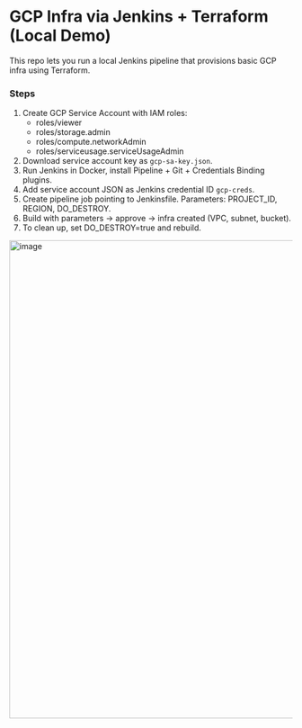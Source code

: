 # GCP Infra via Jenkins + Terraform (Local Demo)

This repo lets you run a local Jenkins pipeline that provisions basic GCP infra using Terraform.

### Steps
1. Create GCP Service Account with IAM roles:
   - roles/viewer
   - roles/storage.admin
   - roles/compute.networkAdmin
   - roles/serviceusage.serviceUsageAdmin
2. Download service account key as `gcp-sa-key.json`.
3. Run Jenkins in Docker, install Pipeline + Git + Credentials Binding plugins.
4. Add service account JSON as Jenkins credential ID `gcp-creds`.
5. Create pipeline job pointing to Jenkinsfile. Parameters: PROJECT_ID, REGION, DO_DESTROY.
6. Build with parameters → approve → infra created (VPC, subnet, bucket).
7. To clean up, set DO_DESTROY=true and rebuild.

<img width="1390" height="850" alt="image" src="https://github.com/user-attachments/assets/e4f14f9c-6055-421d-adcd-5199719c57d2" />
